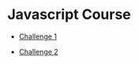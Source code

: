 # Javascript Course

* [Challenge 1](2-JS-basics/challenge%201/index.html)

* [Challenge 2](2-JS-basics/challenge%202/index.html)
